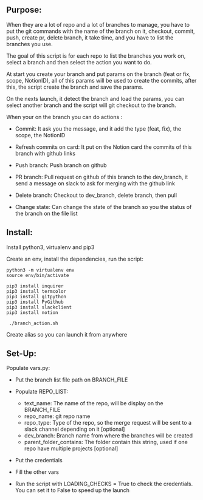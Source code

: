 Purpose:
---

When they are a lot of repo and a lot of branches to manage,
you have to put the git commands with the name of the branch on it,
checkout, commit, push, create pr, delete branch,
it take time, and you have to list the branches you use.

The goal of this script is for each repo to list the branches you work on,
select a branch and then select the action you want to do.

At start you create your branch and put params on the branch (feat or fix, scope, NotionID),
all of this params will be used to create the commits,
after this, the script create the branch and save the params.

On the nexts launch, it detect the branch and load the params,
you can select another branch and the script will git checkout to the branch.


When your on the branch you can do actions :

  - Commit: It ask you the message, and it add the type (feat, fix), the scope, the NotionID

  - Refresh commits on card: It put on the Notion card the commits of this branch with github links

  - Push branch: Push branch on github

  - PR branch: Pull request on github of this branch to the dev_branch, it send a message on slack to ask for merging with the github link

  - Delete branch: Checkout to dev_branch, delete branch, then pull

  - Change state: Can change the state of the branch so you the status of the branch on the file list









Install:
---

Install python3, virtualenv and pip3

Create an env, install the dependencies, run the script:
```
python3 -m virtualenv env
source env/bin/activate

pip3 install inquirer
pip3 install termcolor
pip3 install gitpython
pip3 install PyGithub
pip3 install slackclient
pip3 install notion

 ./branch_action.sh
```

Create alias so you can launch it from anywhere





Set-Up:
---
Populate vars.py:

  - Put the branch list file path on BRANCH_FILE

  - Populate REPO_LIST:
    - text_name: The name of the repo, will be display on the BRANCH_FILE
    - repo_name: git repo name
    - repo_type: Type of the repo, so the merge request will be sent to a slack channel depending on it [optional]
    - dev_branch: Branch name from where the branches will be created
    - parent_folder_contains: The folder contain this string, used if one repo have multiple projects [optional]
    
 - Put the credentials

 - Fill the other vars

 - Run the script with LOADING_CHECKS = True to check the credentials. You can set it to False to speed up the launch


